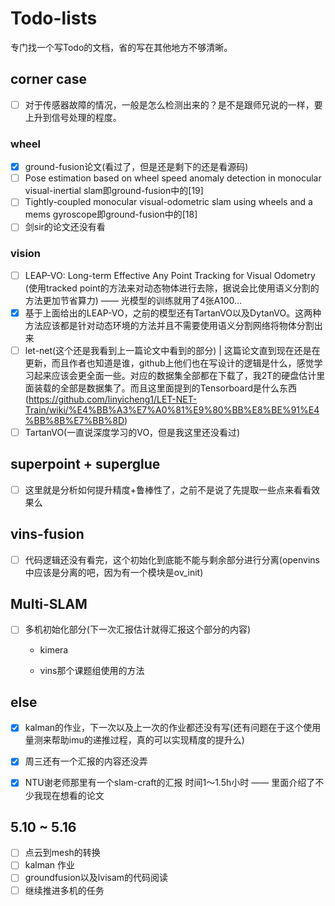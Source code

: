 # Todo-lists

专门找一个写Todo的文档，省的写在其他地方不够清晰。

## corner case

- [ ] 对于传感器故障的情况，一般是怎么检测出来的？是不是跟师兄说的一样，要上升到信号处理的程度。

### wheel

- [x] ground-fusion论文(看过了，但是还是剩下的还是看源码)
- [ ] Pose estimation based on wheel speed anomaly detection in monocular visual-inertial slam即ground-fusion中的[19]
- [ ] Tightly-coupled monocular visual-odometric slam using wheels and a mems gyroscope即ground-fusion中的[18]
- [ ] 剑sir的论文还没有看

### vision

- [ ] LEAP-VO: Long-term Effective Any Point Tracking for Visual Odometry (使用tracked point的方法来对动态物体进行去除，据说会比使用语义分割的方法更加节省算力) —— 光模型的训练就用了4张A100... 
- [x] 基于上面给出的LEAP-VO，之前的模型还有TartanVO以及DytanVO。这两种方法应该都是针对动态环境的方法并且不需要使用语义分割网络将物体分割出来
- [ ] let-net(这个还是我看到上一篇论文中看到的部分) | 这篇论文直到现在还是在更新，而且作者也知道是谁，github上他们也在写设计的逻辑是什么，感觉学习起来应该会更全面一些。对应的数据集全部都在下载了，我2T的硬盘估计里面装载的全部是数据集了。而且这里面提到的Tensorboard是什么东西(https://github.com/linyicheng1/LET-NET-Train/wiki/%E4%BB%A3%E7%A0%81%E9%80%BB%E8%BE%91%E4%BB%8B%E7%BB%8D)
- [ ] TartanVO(一直说深度学习的VO，但是我这里还没看过)

## superpoint + superglue

- [ ] 这里就是分析如何提升精度+鲁棒性了，之前不是说了先提取一些点来看看效果么

## vins-fusion 

- [ ] 代码逻辑还没有看完，这个初始化到底能不能与剩余部分进行分离(openvins中应该是分离的吧，因为有一个模块是ov_init)

## Multi-SLAM

- [ ] 多机初始化部分(下一次汇报估计就得汇报这个部分的内容)

    - kimera

    - vins那个课题组使用的方法


## else

- [x] kalman的作业，下一次以及上一次的作业都还没有写(还有问题在于这个使用量测来帮助imu的递推过程，真的可以实现精度的提升么)
- [x] 周三还有一个汇报的内容还没弄
- [x] NTU谢老师那里有一个slam-craft的汇报 时间1～1.5h小时 —— 里面介绍了不少我现在想看的论文









## 5.10 ~ 5.16

- [ ] 点云到mesh的转换 
- [ ] kalman 作业
- [ ] groundfusion以及lvisam的代码阅读
- [ ] 继续推进多机的任务